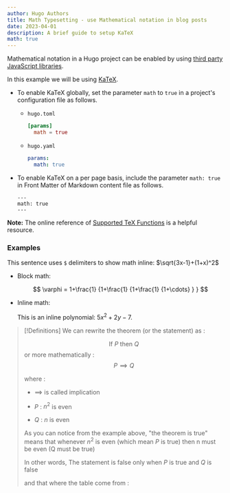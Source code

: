 ```yaml
---
author: Hugo Authors
title: Math Typesetting - use Mathematical notation in blog posts
date: 2023-04-01
description: A brief guide to setup KaTeX
math: true
---
```


Mathematical notation in a Hugo project can be enabled by using
[third party JavaScript libraries](https://github.com/hugo-sid/hugo-blog-awesome/blob/main/layouts/partials/helpers/katex.html).

<!--more-->

In this example we will be using [KaTeX](https://katex.org/).

- To enable KaTeX globally, set the parameter `math` to `true` in a project's
  configuration file as follows.
  - `hugo.toml`
    ```toml
    [params]
      math = true
    ```
  - `hugo.yaml`
    ```yaml
    params:
      math: true
    ```
- To enable KaTeX on a per page basis, include the parameter `math: true` in
  Front Matter of Markdown content file as follows.

  ```
  ---
  math: true
  ---
  ```

**Note:** The online reference of
[Supported TeX Functions](https://katex.org/docs/supported.html) is a helpful resource.

### Examples

This sentence uses `$` delimiters to show math inline: $\sqrt{3x-1}+(1+x)^2$

- Block math:

  $$
  \varphi = 1+\frac{1} {1+\frac{1} {1+\frac{1} {1+\cdots} } }
  $$

- Inline math:

  This is an inline polynomial: $5x^2 + 2y -7$.



> [!Definitions]
> We can rewrite the theorem (or the statement) as :
> 
> $$
> \text{If } P \text{ then } Q 
> $$
> or more mathematically :
> $$
> P \implies Q
> $$
> 
> where :
> 
> - $\implies$ is called implication
> - $P$ : $n^2$ is even
> 
> - $Q$ : $n$ is even
> 
> 
> As you can notice from the example above, "the theorem is true" means that whenever $n^2$ is even (which mean $P$ is true) then n must be even (Q must be true)
> 
> In other words, The statement is false only when $P$ is true and $Q$ is false
> 
> and that where the table come from :
> 

